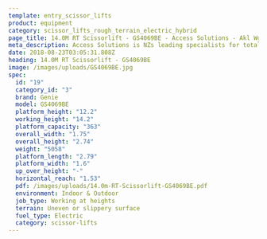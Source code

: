 ```yaml
---
template: entry_scissor_lifts
product: equipment
category: scissor_lifts_rough_terrain_electric_hybrid
page_title: 14.0M RT Scissorlift - GS4069BE - Access Solutions - Akl Wgtn Chch, NZ
meta_description: Access Solutions is NZs leading specialists for total access solution equipment. 100% NZ owned & operated. Read about us - Make an enquiry today
date: 2018-08-23T03:05:31.808Z
heading: 14.0M RT Scissorlift - GS4069BE
image: /images/uploads/GS4069BE.jpg
spec:
  id: "19"
  category_id: "3"
  brand: Genie
  model: GS4069BE
  platform_height: "12.2"
  working_height: "14.2"
  platform_capacity: "363"
  overall_width: "1.75"
  overall_height: "2.74"
  weight: "5058"
  platform_length: "2.79"
  platform_width: "1.6"
  up_over_height: "-"
  horizontal_reach: "1.53"
  pdf: /images/uploads/14.0m-RT-Scissorlift-GS4069BE.pdf
  environment: Indoor & Outdoor
  job_type: Working at heights
  terrain: Uneven or slippery surface
  fuel_type: Electric
  category: scissor-lifts
---
```

